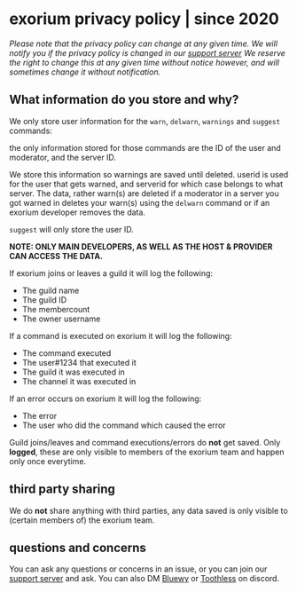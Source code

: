 # exorium privacy policy | since 2020
*Please note that the privacy policy can change at any given time. We will notify you if the privacy policy is changed in our [support server](https://discord.gg/CEHkNky)*
*We reserve the right to change this at any given time without notice however, and will sometimes change it without notification.*

## What information do you store and why?


We only store user information for the `warn`, `delwarn`, `warnings` and `suggest` commands:

the only information stored for those commands are the ID of the user and moderator, and the server ID.

We store this information so warnings are saved until deleted.
userid is used for the user that gets warned, and serverid for which case belongs to what server.
The data, rather warn(s) are deleted if a moderator in a server you got warned in deletes your warn(s) using the `delwarn` command or if an exorium developer removes the data.

`suggest` will only store the user ID. 

**NOTE: ONLY MAIN DEVELOPERS, AS WELL AS THE HOST & PROVIDER CAN ACCESS THE DATA.**

If exorium joins or leaves a guild it will log the following:
- The guild name
- The guild ID
- The membercount
- The owner username

If a command is executed on exorium it will log the following:
- The command executed
- The user#1234 that executed it
- The guild it was executed in
- The channel it was executed in

If an error occurs on exorium it will log the following:
- The error
- The user who did the command which caused the error

Guild joins/leaves and command executions/errors do **not** get saved. Only **logged**, these are only visible to members of the exorium team and happen only once everytime.

## third party sharing
We do **not** share anything with third parties, any data saved is only visible to (certain members of) the exorium team.


## questions and concerns
You can ask any questions or concerns in an issue, or you can join our [support server](https://discord.gg/CEHkNky) and ask. You can also DM [Bluewy](https://discord.com/users/698080201158033409) or [Toothless](https://discord.com/users/341988909363757057) on discord.
